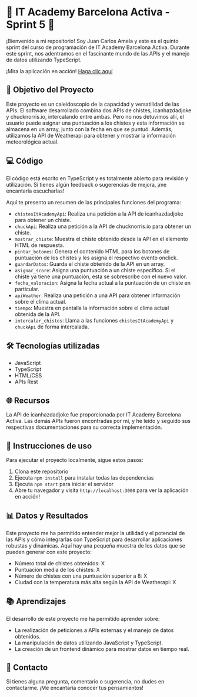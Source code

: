 # 🚀 IT Academy Barcelona Activa - Sprint 5 🚀

¡Bienvenido a mi repositorio! Soy Juan Carlos Amela y este es el quinto sprint del curso de programación de IT Academy Barcelona Activa. Durante este sprint, nos adentramos en el fascinante mundo de las APIs y el manejo de datos utilizando TypeScript.

¡Mira la aplicación en acción! [Haga clic aquí](https://jcamela.github.io/Sprint5-ItAcademy.github.io/)

## 🎯 Objetivo del Proyecto

Este proyecto es un caleidoscopio de la capacidad y versatilidad de las APIs. El software desarrollado combina dos APIs de chistes, icanhazdadjoke y chucknorris.io, intercalando entre ambas. Pero no nos detuvimos allí, el usuario puede asignar una puntuación a los chistes y esta información se almacena en un array, junto con la fecha en que se puntuó. Además, utilizamos la API de Weatherapi para obtener y mostrar la información meteorológica actual.

## 💻 Código 

El código está escrito en TypeScript y es totalmente abierto para revisión y utilización. Si tienes algún feedback o sugerencias de mejora, ¡me encantaría escucharlas!

Aquí te presento un resumen de las principales funciones del programa:

- `chistesItAcademyApi`: Realiza una petición a la API de icanhazdadjoke para obtener un chiste.
- `chuckApi`: Realiza una petición a la API de chucknorris.io para obtener un chiste.
- `mostrar_chiste`: Muestra el chiste obtenido desde la API en el elemento HTML de respuesta.
- `pintar_botones`: Genera el contenido HTML para los botones de puntuación de los chistes y les asigna el respectivo evento onclick.
- `guardarDatos`: Guarda el chiste obtenido de la API en un array.
- `asignar_score`: Asigna una puntuación a un chiste específico. Si el chiste ya tiene una puntuación, esta se sobrescribe con el nuevo valor.
- `fecha_valoracion`: Asigna la fecha actual a la puntuación de un chiste en particular.
- `apiWeather`: Realiza una petición a una API para obtener información sobre el clima actual.
- `tiempo`: Muestra en pantalla la información sobre el clima actual obtenida de la API.
- `intercalar_chistes`: Llama a las funciones `chistesItAcademyApi` y `chuckApi` de forma intercalada.
 
## 🛠️ Tecnologías utilizadas

- JavaScript
- TypeScript
- HTML/CSS
- APIs Rest

## 🌐 Recursos 

La API de icanhazdadjoke fue proporcionada por IT Academy Barcelona Activa. Las demás APIs fueron encontradas por mí, y he leído y seguido sus respectivas documentaciones para su correcta implementación.

## 🚦 Instrucciones de uso

Para ejecutar el proyecto localmente, sigue estos pasos:

1. Clona este repositorio
2. Ejecuta `npm install` para instalar todas las dependencias
3. Ejecuta `npm start` para iniciar el servidor
4. Abre tu navegador y visita `http://localhost:3000` para ver la aplicación en acción!

## 📊 Datos y Resultados

Este proyecto me ha permitido entender mejor la utilidad y el potencial de las APIs y cómo integrarlas con TypeScript para desarrollar aplicaciones robustas y dinámicas. Aquí hay una pequeña muestra de los datos que se pueden generar con este proyecto:

- Número total de chistes obtenidos: X
- Puntuación media de los chistes: X
- Número de chistes con una puntuación superior a 8: X
- Ciudad con la temperatura más alta según la API de Weatherapi: X

## 📚 Aprendizajes

El desarrollo de este proyecto me ha permitido aprender sobre:

- La realización de peticiones a APIs externas y el manejo de datos obtenidos.
- La manipulación de datos utilizando JavaScript y TypeScript.
- La creación de un frontend dinámico para mostrar datos en tiempo real.

## 📧 Contacto

Si tienes alguna pregunta, comentario o sugerencia, no dudes en contactarme. ¡Me encantaría conocer tus pensamientos!
